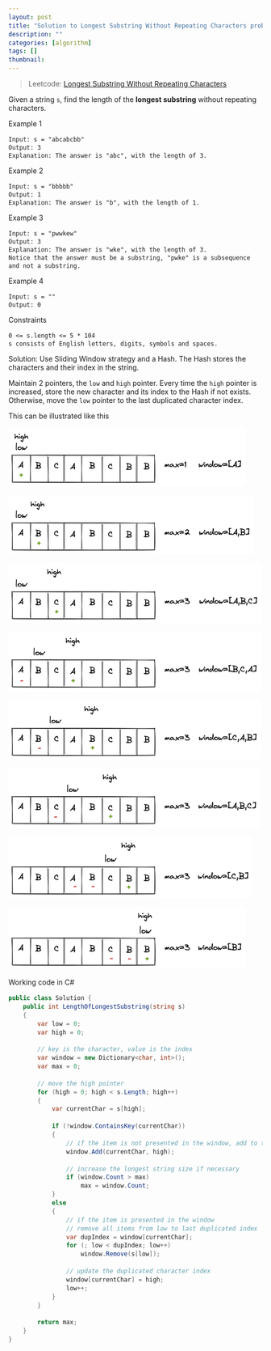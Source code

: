 ```yaml
---
layout: post
title: "Solution to Longest Substring Without Repeating Characters problem"
description: ""
categories: [algorithm]
tags: []
thumbnail:
---
```


> Leetcode: [Longest Substring Without Repeating Characters](https://leetcode.com/problems/longest-substring-without-repeating-characters/)

Given a string `s`, find the length of the **longest substring** without repeating characters.

Example 1
```
Input: s = "abcabcbb"
Output: 3
Explanation: The answer is "abc", with the length of 3.
```

Example 2
```
Input: s = "bbbbb"
Output: 1
Explanation: The answer is "b", with the length of 1.
```

Example 3
```
Input: s = "pwwkew"
Output: 3
Explanation: The answer is "wke", with the length of 3.
Notice that the answer must be a substring, "pwke" is a subsequence and not a substring.
```

Example 4
```
Input: s = ""
Output: 0
```

Constraints
```
0 <= s.length <= 5 * 104
s consists of English letters, digits, symbols and spaces.
```

Solution: Use Sliding Window strategy and a Hash. The Hash stores the characters and their index in
the string.

Maintain 2 pointers, the `low` and `high` pointer. Every time the `high` pointer is increased, store
the new character and its index to the Hash if not exists. Otherwise, move the `low` pointer to the last
duplicated character index.

This can be illustrated like this

<!-- more -->

![Alt Text](/files/2021-11-28-solution-to-longest-substring-without-repeating-characters-problem/1.png)

![Alt Text](/files/2021-11-28-solution-to-longest-substring-without-repeating-characters-problem/2.png)

![Alt Text](/files/2021-11-28-solution-to-longest-substring-without-repeating-characters-problem/3.png)

![Alt Text](/files/2021-11-28-solution-to-longest-substring-without-repeating-characters-problem/4.png)

![Alt Text](/files/2021-11-28-solution-to-longest-substring-without-repeating-characters-problem/5.png)

![Alt Text](/files/2021-11-28-solution-to-longest-substring-without-repeating-characters-problem/6.png)

![Alt Text](/files/2021-11-28-solution-to-longest-substring-without-repeating-characters-problem/7.png)

![Alt Text](/files/2021-11-28-solution-to-longest-substring-without-repeating-characters-problem/8.png)

Working code in C#

```csharp
public class Solution {
    public int LengthOfLongestSubstring(string s)
    {
        var low = 0;
        var high = 0;

        // key is the character, value is the index
        var window = new Dictionary<char, int>();
        var max = 0;

        // move the high pointer
        for (high = 0; high < s.Length; high++)
        {
            var currentChar = s[high];

            if (!window.ContainsKey(currentChar))
            {
                // if the item is not presented in the window, add to the window
                window.Add(currentChar, high);

                // increase the longest string size if necessary
                if (window.Count > max)
                    max = window.Count;
            }
            else
            {
                // if the item is presented in the window
                // remove all items from low to last duplicated index
                var dupIndex = window[currentChar];
                for (; low < dupIndex; low++)
                    window.Remove(s[low]);

                // update the duplicated character index
                window[currentChar] = high;
                low++;
            }
        }

        return max;
    }
}
```
